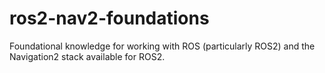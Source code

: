 # ros2-nav2-foundations
Foundational knowledge for working with ROS (particularly ROS2) and the Navigation2 stack available for ROS2.
